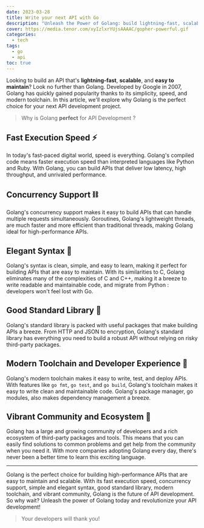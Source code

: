 ```yaml
---
date: 2023-03-28
title: Write your next API with Go
description: "Unleash the Power of Golang: build lightning-fast, scalable, and easy to maintain APIs"
cover: https://media.tenor.com/xyIzlxrYUjsAAAAC/gopher-powerful.gif
categories:
  - tech
tags:
  - go
  - api
toc: true
---
```


Looking to build an API that's **lightning-fast**, **scalable**, and **easy to maintain**? Look no further than Golang. Developed by Google in 2007, Golang has quickly gained popularity thanks to its simplicity, speed, and modern toolchain. In this article, we'll explore why Golang is the perfect choice for your next API development project.

> Why is Golang **perfect** for API Development ?

## Fast Execution Speed ⚡️

In today's fast-paced digital world, speed is everything. Golang's compiled code means faster execution speed than interpreted languages like Python and Ruby. With Golang, you can build APIs that deliver low latency, high throughput, and unrivaled performance.

## Concurrency Support ⛓️

Golang's concurrency support makes it easy to build APIs that can handle multiple requests simultaneously. Goroutines, Golang's lightweight threads, are much faster and more efficient than traditional threads, making Golang ideal for high-performance APIs.

## Elegant Syntax 💅

Golang's syntax is clean, simple, and easy to learn, making it perfect for building APIs that are easy to maintain. With its similarities to C, Golang eliminates many of the complexities of C and C++, making it a breeze to write readable and maintainable code, and migrate from Python : developers won't feel lost with Go.

## Good Standard Library 🔐

Golang's standard library is packed with useful packages that make building APIs a breeze. From HTTP and JSON to encryption, Golang's standard library has everything you need to build a robust API without relying on risky third-party packages.

## Modern Toolchain and Developer Experience 🧪
   
Golang's modern toolchain makes it easy to write, test, and deploy APIs. With features like `go fmt`, `go test`, and `go build`, Golang's toolchain makes it easy to write clean and maintainable code. Golang's package manager, go modules, also makes dependency management a breeze.

## Vibrant Community and Ecosystem 🦄

Golang has a large and growing community of developers and a rich ecosystem of third-party packages and tools. This means that you can easily find solutions to common problems and get help from the community when you need it. With more companies adopting Golang every day, there's never been a better time to learn this exciting language.

---

Golang is the perfect choice for building high-performance APIs that are easy to maintain and scalable. With its fast execution speed, concurrency support, simple and elegant syntax, good standard library, modern toolchain, and vibrant community, Golang is the future of API development. So why wait? Unleash the power of Golang today and revolutionize your API development!

> Your developers will thank you!
